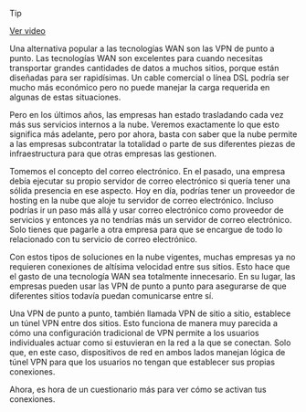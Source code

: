 > [!TIP]  
> [Ver video](https://youtu.be/bZ7nooKKT6U)

Una alternativa popular a las tecnologías WAN son las VPN de punto a punto. Las tecnologías WAN son excelentes para cuando necesitas transportar grandes cantidades de datos a muchos sitios, porque están diseñadas para ser rapidísimas. Un cable comercial o línea DSL podría ser mucho más económico pero no puede manejar la carga requerida en algunas de estas situaciones.

Pero en los últimos años, las empresas han estado trasladando cada vez más sus servicios internos a la nube. Veremos exactamente lo que esto significa más adelante, pero por ahora, basta con saber que la nube permite a las empresas subcontratar la totalidad o parte de sus diferentes piezas de infraestructura para que otras empresas las gestionen.

Tomemos el concepto del correo electrónico. En el pasado, una empresa debía ejecutar su propio servidor de correo electrónico si quería tener una sólida presencia en ese aspecto. Hoy en día, podrías tener un proveedor de hosting en la nube que aloje tu servidor de correo electrónico. Incluso podrías ir un paso más allá y usar correo electrónico como proveedor de servicios y entonces ya no tendrías más un servidor de correo electrónico. Solo tienes que pagarle a otra empresa para que se encargue de todo lo relacionado con tu servicio de correo electrónico.

Con estos tipos de soluciones en la nube vigentes, muchas empresas ya no requieren conexiones de altísima velocidad entre sus sitios. Esto hace que el gasto de una tecnología WAN sea totalmente innecesario. En su lugar, las empresas pueden usar las VPN de punto a punto para asegurarse de que diferentes sitios todavía puedan comunicarse entre sí.

Una VPN de punto a punto, también llamada VPN de sitio a sitio, establece un túnel VPN entre dos sitios. Esto funciona de manera muy parecida a cómo una configuración tradicional de VPN permite a los usuarios individuales actuar como si estuvieran en la red a la que se conectan. Solo que, en este caso, dispositivos de red en ambos lados manejan lógica de túnel VPN para que los usuarios no tengan que establecer sus propias conexiones.

Ahora, es hora de un cuestionario más para ver cómo se activan tus conexiones.

